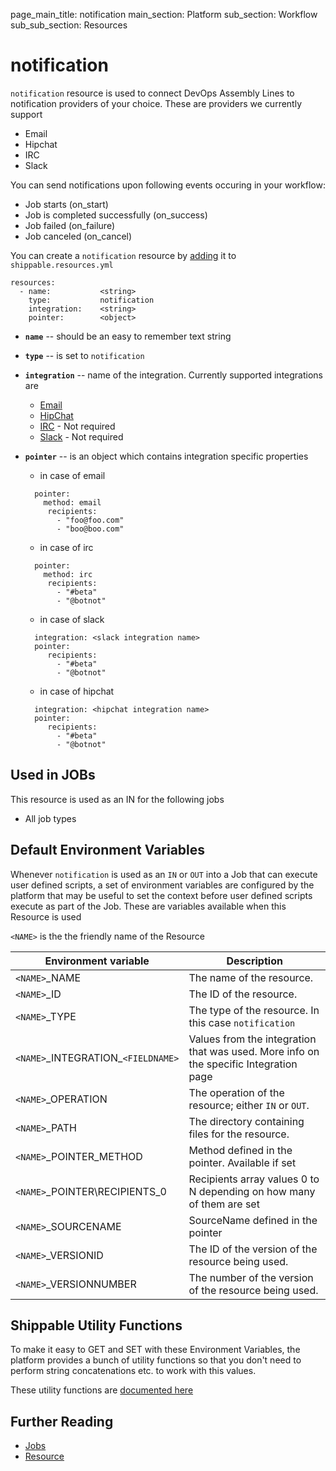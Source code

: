 page_main_title: notification
main_section: Platform
sub_section: Workflow
sub_sub_section: Resources

# notification
`notification` resource is used to connect DevOps Assembly Lines to notification providers of your choice. These are providers we currently support

* Email
* Hipchat
* IRC
* Slack

You can send notifications upon following events occuring in your workflow:

* Job starts (on_start)
* Job is completed successfully (on_success)
* Job failed (on_failure)
* Job canceled (on_cancel)

You can create a `notification` resource by [adding](/platform/tutorial/workflow/howto-crud-resource#adding) it to `shippable.resources.yml`

```
resources:
  - name: 			<string>
    type: 			notification
    integration: 	<string>
    pointer:		<object>
```

* **`name`** -- should be an easy to remember text string

* **`type`** -- is set to `notification`

* **`integration`** -- name of the integration. Currently supported integrations are
	- [Email](integration/email)
	- [HipChat](integration/hipchat)
	- [IRC](integration/irc) - Not required
	- [Slack](integration/slack) - Not required

* **`pointer`** -- is an object which contains integration specific properties
	* in case of email

	```
	  pointer:
		method: email
	     recipients:
	       - "foo@foo.com"
	       - "boo@boo.com"
	```

	* in case of irc

	```
	  pointer:
		method: irc
	     recipients:
	       - "#beta"
	       - "@botnot"
	```

	* in case of slack

	```
	  integration: <slack integration name>
	  pointer:
	     recipients:
	       - "#beta"
	       - "@botnot"
	```
	* in case of hipchat

	```
	  integration: <hipchat integration name>
	  pointer:
	     recipients:
	       - "#beta"
	       - "@botnot"
	```

## Used in JOBs
This resource is used as an IN for the following jobs

* All job types

## Default Environment Variables
Whenever `notification` is used as an `IN` or `OUT` into a Job that can execute user defined scripts, a set of environment variables are configured by the platform that may be useful to set the context before user defined scripts execute as part of the Job. These are variables available when this Resource is used

`<NAME>` is the the friendly name of the Resource

| Environment variable						| Description                         |
| ------------- 								|------------------------------------ |
| `<NAME>`\_NAME 							| The name of the resource. |
| `<NAME>`\_ID 								| The ID of the resource. |
| `<NAME>`\_TYPE 							| The type of the resource. In this case `notification`|
| `<NAME>`\_INTEGRATION\_`<FIELDNAME>`	| Values from the integration that was used. More info on the specific Integration page|
| `<NAME>`\_OPERATION 						| The operation of the resource; either `IN` or `OUT`. |
| `<NAME>`\_PATH 							| The directory containing files for the resource. |
| `<NAME>`\_POINTER\_METHOD 				| Method defined in the pointer. Available if set |
| `<NAME>`\_POINTER\RECIPIENTS_0 			| Recipients array values 0 to N depending on how many of them are set |
| `<NAME>`\_SOURCENAME    					| SourceName defined in the pointer |
| `<NAME>`\_VERSIONID    					| The ID of the version of the resource being used. |
| `<NAME>`\_VERSIONNUMBER 					| The number of the version of the resource being used. |

## Shippable Utility Functions
To make it easy to GET and SET with these Environment Variables, the platform provides a bunch of utility functions so that you don't need to perform string concatenations etc. to work with this values.

These utility functions are [documented here]()

## Further Reading
* [Jobs](/platform/workflow/job/overview)
* [Resource](/platform/workflow/resource/overview)
